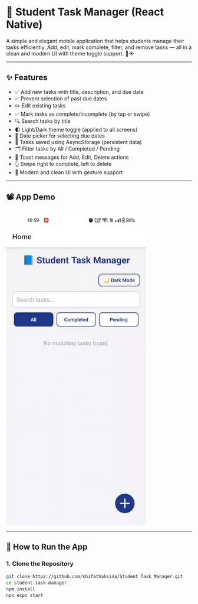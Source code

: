 # 📘 Student Task Manager (React Native)

A simple and elegant mobile application that helps students manage their tasks efficiently. Add, edit, mark complete, filter, and remove tasks — all in a clean and modern UI with theme toggle support. 🌙☀️

---

## ✨ Features

- ✅ Add new tasks with title, description, and due date  
- ✅ Prevent selection of past due dates  
- ✏️ Edit existing tasks  
- ✅ Mark tasks as complete/incomplete (by tap or swipe)  
- 🔍 Search tasks by title  
- 🌓 Light/Dark theme toggle (applied to all screens)  
- 📅 Date picker for selecting due dates  
- 💾 Tasks saved using AsyncStorage (persistent data)  
- 🗂️ Filter tasks by All / Completed / Pending  
- 💬 Toast messages for Add, Edit, Delete actions  
- 👆 Swipe right to complete, left to delete  
- 🎨 Modern and clean UI with gesture support  


---

## 📽️ App Demo

![Task Demo](./assets/demo.gif)

---

## 🚀 How to Run the App

### 1. Clone the Repository

```bash
git clone https://github.com/shifathahsina/Student_Task_Manager.git
cd student-task-manager
npm install
npx expo start
